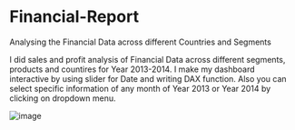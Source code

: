 # Financial-Report
Analysing the Financial Data across different Countries and Segments

I did sales and profit analysis of Financial Data across different segments, products and countires for Year 2013-2014.
I make my dashboard interactive by using slider for Date and writing DAX function.
Also you can select specific information of any month of Year 2013 or Year 2014 by clicking on dropdown menu. 

![image](https://github.com/sapnakhandelwal/Financial-Report/assets/147053399/e96c57c9-745c-4cbf-8e79-a3848e8b9ed4)

